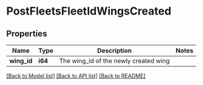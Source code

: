 # PostFleetsFleetIdWingsCreated

## Properties

Name | Type | Description | Notes
------------ | ------------- | ------------- | -------------
**wing_id** | **i64** | The wing_id of the newly created wing | 

[[Back to Model list]](../README.md#documentation-for-models) [[Back to API list]](../README.md#documentation-for-api-endpoints) [[Back to README]](../README.md)


